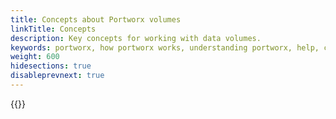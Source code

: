 ```yaml
---
title: Concepts about Portworx volumes
linkTitle: Concepts
description: Key concepts for working with data volumes.
keywords: portworx, how portworx works, understanding portworx, help, containers, data volumes, storage, key concepts
weight: 600
hidesections: true
disableprevnext: true
---
```


{{<homelist series="concepts">}}
